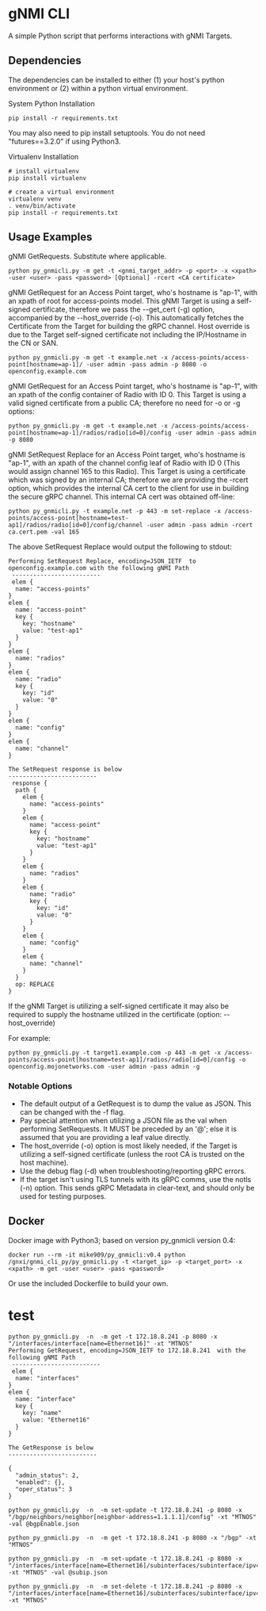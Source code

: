 # gNMI CLI

A simple Python script that performs interactions with gNMI Targets.

## Dependencies

The dependencies can be installed to either (1) your host's python environment or (2) within a python virtual environment.

System Python Installation
```
pip install -r requirements.txt
```
You may also need to pip install setuptools. You do not need "futures==3.2.0" if using Python3.

Virtualenv Installation
```
# install virtualenv
pip install virtualenv

# create a virtual environment
virtualenv venv
. venv/bin/activate
pip install -r requirements.txt
```

## Usage Examples
gNMI GetRequests. Substitute where applicable.
```
python py_gnmicli.py -m get -t <gnmi_target_addr> -p <port> -x <xpath> -user <user> -pass <password> [Optional] -rcert <CA certificate>
```
gNMI GetRequest for an Access Point target, who's hostname is "ap-1", with an xpath of root for access-points model. This gNMI Target is using a self-signed certificate, therefore we pass the --get_cert (-g) option, accompanied by the --host_override (-o). This automatically fetches the Certificate from the Target for building the gRPC channel. Host override is due to the Target self-signed certificate not including the IP/Hostname in the CN or SAN.
```
python py_gnmicli.py -m get -t example.net -x /access-points/access-point[hostname=ap-1]/ -user admin -pass admin -p 8080 -o openconfig.example.com
```
gNMI GetRequest for an Access Point target, who's hostname is "ap-1", with an xpath of the config container of Radio with ID 0. This Target is using a valid signed certificate from a public CA; therefore no need for -o or -g options:
```
python py_gnmicli.py -m get -t example.net -x /access-points/access-point[hostname=ap-1]/radios/radio[id=0]/config -user admin -pass admin -p 8080
```
gNMI SetRequest Replace for an Access Point target, who's hostname is "ap-1", with an xpath of the channel config leaf of Radio with ID 0 (This would assign channel 165 to this Radio). This Target is using a certificate which was signed by an internal CA; therefore we are providing the -rcert option, which provides the internal CA cert to the client for use in building the secure gRPC channel. This internal CA cert was obtained off-line:
```
python py_gnmicli.py -t example.net -p 443 -m set-replace -x /access-points/access-point[hostname=test-ap1]/radios/radio[id=0]/config/channel -user admin -pass admin -rcert ca.cert.pem -val 165
```
The above SetRequest Replace would output the following to stdout:
```
Performing SetRequest Replace, encoding=JSON_IETF  to  openconfig.example.com with the following gNMI Path
 -------------------------
 elem {
  name: "access-points"
}
elem {
  name: "access-point"
  key {
    key: "hostname"
    value: "test-ap1"
  }
}
elem {
  name: "radios"
}
elem {
  name: "radio"
  key {
    key: "id"
    value: "0"
  }
}
elem {
  name: "config"
}
elem {
  name: "channel"
}

The SetRequest response is below
-------------------------
 response {
  path {
    elem {
      name: "access-points"
    }
    elem {
      name: "access-point"
      key {
        key: "hostname"
        value: "test-ap1"
      }
    }
    elem {
      name: "radios"
    }
    elem {
      name: "radio"
      key {
        key: "id"
        value: "0"
      }
    }
    elem {
      name: "config"
    }
    elem {
      name: "channel"
    }
  }
  op: REPLACE
}
```
If the gNMI Target is utilizing a self-signed certificate it may also be required to supply the hostname utilized in the certificate (option: --host_override)

For example:
```
python py_gnmicli.py -t target1.example.com -p 443 -m get -x /access-points/access-point[hostname=test-ap1]/radios/radio[id=0]/config -o openconfig.mojonetworks.com -user admin -pass admin -g
```

### Notable Options
* The default output of a GetRequest is to dump the value as JSON. This can be changed with the -f flag.
* Pay special attention when utilizing a JSON file as the val when performing SetRequests. It MUST be preceded by an '@'; else it is assumed that you are providing a leaf value directly.
* The host_override (-o) option is most likely needed, if the Target is utilizing a self-signed certificate (unless the root CA is trusted on the host machine).
* Use the debug flag (-d) when troubleshooting/reporting gRPC errors.
* If the target isn't using TLS tunnels with its gRPC comms, use the notls (-n) option. This sends gRPC Metadata in clear-text, and should only be used for testing purposes.

## Docker
Docker image with Python3; based on version py_gnmicli version 0.4:
```
docker run --rm -it mike909/py_gnmicli:v0.4 python /gnxi/gnmi_cli_py/py_gnmicli.py -t <target_ip> -p <target_port> -x <xpath> -m get -user <user> -pass <password>
```
Or use the included Dockerfile to build your own.

# test

```
python py_gnmicli.py  -n  -m get -t 172.18.8.241 -p 8080 -x "/interfaces/interface[name=Ethernet16]" -xt "MTNOS"
Performing GetRequest, encoding=JSON_IETF to 172.18.8.241  with the following gNMI Path
 -------------------------
 elem {
  name: "interfaces"
}
elem {
  name: "interface"
  key {
    key: "name"
    value: "Ethernet16"
  }
}

The GetResponse is below
-------------------------

{
  "admin_status": 2,
  "enabled": {},
  "oper_status": 3
}

python py_gnmicli.py  -n  -m set-update -t 172.18.8.241 -p 8080 -x "/bgp/neighbors/neighbor[neighbor-address=1.1.1.1]/config" -xt "MTNOS" -val @bgpEnable.json

python py_gnmicli.py  -n  -m get -t 172.18.8.241 -p 8080 -x "/bgp" -xt "MTNOS"

python py_gnmicli.py  -n  -m set-update -t 172.18.8.241 -p 8080 -x "/interfaces/interface[name=Ethernet16]/subinterfaces/subinterface/ipv4/addresses/address/config/ip" -xt "MTNOS" -val @subip.json

python py_gnmicli.py  -n  -m set-delete -t 172.18.8.241 -p 8080 -x "/interfaces/interface[name=Ethernet16]/subinterfaces/subinterface/ipv4/addresses/address/config/ip[address=1.1.1.1/24]" -xt "MTNOS"
```